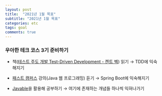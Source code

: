 ```yaml
---
layout: post
title:  "2021년 1월 목표"
subtitle: "2021년 1월 목표"
categories: etc
tags: goal
comments: true
---
```


### 우아한 테크 코스 3기 준비하기

- 책([테스트 주도 개발 Test-Driven Development - 켄트 벡](http://book.interpark.com/product/BookDisplay.do?_method=detail&sc.prdNo=214078987)) 읽기
    → TDD에 익숙해지기

- [패스트 캠퍼스](https://www.fastcampus.co.kr/) 강의(Java 웹 프로그래밍) 듣기
    → Spring Boot에 익숙해지기

- [Javable](https://woowacourse.github.io/javable/)을 활용해 공부하기
    → 여기에 존재하는 개념들 하나씩 익혀나가기